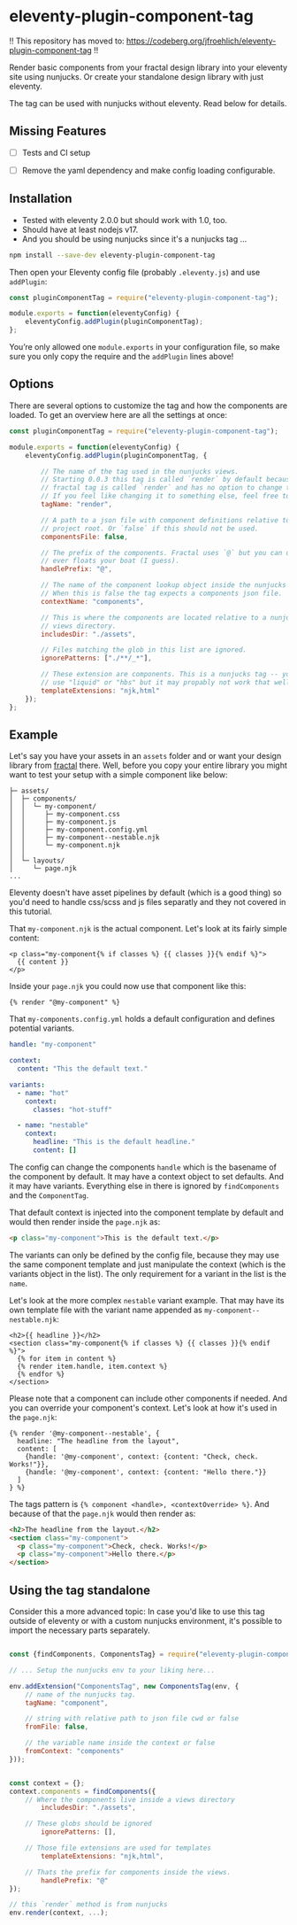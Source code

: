 eleventy-plugin-component-tag
================================================================================

!! This repository has moved to: https://codeberg.org/jfroehlich/eleventy-plugin-component-tag !!

Render basic components from your fractal design library into your eleventy site
using nunjucks. Or create your standalone design library with just eleventy.

The tag can be used with nunjucks without eleventy. Read below for details.

Missing Features
--------------------------------------------------------------------------------

- [ ] Tests and CI setup
- [ ] Remove the yaml dependency and make config loading configurable.


Installation
--------------------------------------------------------------------------------

- Tested with eleventy 2.0.0 but should work with 1.0, too. 
- Should have at least nodejs v17.
- And you should be using nunjucks since it's a nunjucks tag …

```bash
npm install --save-dev eleventy-plugin-component-tag
```

Then open your Eleventy config file (probably `.eleventy.js`) and use
`addPlugin`:

```javascript
const pluginComponentTag = require("eleventy-plugin-component-tag");

module.exports = function(eleventyConfig) {
    eleventyConfig.addPlugin(pluginComponentTag);
};
```

You’re only allowed one `module.exports` in your configuration file, so make sure
you only copy the require and the `addPlugin` lines above!


Options
--------------------------------------------------------------------------------

There are several options to customize the tag and how the components are
loaded. To get an overview here are all the settings at once:

```javascript
const pluginComponentTag = require("eleventy-plugin-component-tag");

module.exports = function(eleventyConfig) {
    eleventyConfig.addPlugin(pluginComponentTag, {

        // The name of the tag used in the nunjucks views.
        // Starting 0.0.3 this tag is called `render` by default because the
        // fractal tag is called `render` and has no option to change that.
        // If you feel like changing it to something else, feel free to do so.
        tagName: "render",

        // A path to a json file with component definitions relative to the
        // project root. Or `false` if this should not be used.
        componentsFile: false,

        // The prefix of the components. Fractal uses `@` but you can use what
        // ever floats your boat (I guess).
        handlePrefix: "@",

        // The name of the component lookup object inside the nunjucks context.
        // When this is false the tag expects a components json file.
        contextName: "components",

        // This is where the components are located relative to a nunjucks
        // views directory.
        includesDir: "./assets",

        // Files matching the glob in this list are ignored.
        ignorePatterns: ["./**/_*"],

        // These extension are components. This is a nunjucks tag -- you could
        // use "liquid" or "hbs" but it may propably not work that well.
        templateExtensions: "njk,html"
    });
};
```

Example
--------------------------------------------------------------------------------

Let's say you have your assets in an `assets` folder and or want your design
library from [fractal](https://fractal.build/) there. Well, before you copy your
entire library you might want to test your setup with a simple component like
below:

```
├─ assets/
│  ├─ components/
│  │  └─ my-component/
│  │     ├─ my-component.css
│  │     ├─ my-component.js
│  │     ├─ my-component.config.yml
│  │     ├─ my-component--nestable.njk
│  │     └─ my-component.njk
│  │
│  └─ layouts/
│     └─ page.njk
...
```

Eleventy doesn't have asset pipelines by default (which is a good thing) so
you'd need to handle css/scss and js files separatly and they not covered in
this tutorial.

That `my-component.njk` is the actual component. Let's look at its fairly simple
content:

```nunjucks
<p class="my-component{% if classes %} {{ classes }}{% endif %}">
  {{ content }}
</p>
```

Inside your `page.njk` you could now use that component like this:

```nunjucks
{% render "@my-component" %}
```

That `my-components.config.yml` holds a default configuration and defines
potential variants. 

```yml
handle: "my-component"

context:
  content: "This the default text."

variants:
  - name: "hot"
    context:
      classes: "hot-stuff"

  - name: "nestable"
    context:
      headline: "This is the default headline."
      content: []
```

The config can change the components `handle` which is the basename of the component
by default. It may have a context object to set defaults. And it may have variants.
Everything else in there is ignored by `findComponents` and the `ComponentTag`.

That default context is injected into the component template by default and would then
render inside the `page.njk` as:

```html
<p class="my-component">This is the default text.</p>
```

The variants can only be defined by the config file, because they may use the
same component template and just manipulate the context (which is the variants
object in the list). The only requirement for a variant in the list is the
`name`.

Let's look at the more complex `nestable` variant example. That may have its own
template file with the variant name appended as `my-component--nestable.njk`:

```nunjucks
<h2>{{ headline }}</h2>
<section class="my-component{% if classes %} {{ classes }}{% endif %}">
  {% for item in content %}
  {% render item.handle, item.context %}
  {% endfor %}
</section>
```

Please note that a component can include other components if needed. And you can
override your component's context. Let's look at how it's used in the `page.njk`:

```nunjucks
{% render '@my-component--nestable', {
  headline: "The headline from the layout",
  content: [
    {handle: '@my-component', context: {content: "Check, check. Works!"}},
    {handle: '@my-component', context: {content: "Hello there."}}
  ]
} %}
```

The tags pattern is `{% component <handle>, <contextOverride> %}`. And because of
that the `page.njk` would then render as:

```html
<h2>The headline from the layout.</h2>
<section class="my-component">
  <p class="my-component">Check, check. Works!</p>
  <p class="my-component">Hello there.</p>
</section>
```


Using the tag standalone
--------------------------------------------------------------------------------

Consider this a more advanced topic: In case you'd like to use this tag outside
of eleventy or with a custom nunjucks environment, it's possible to import the
necessary parts separately.

```javascript

const {findComponents, ComponentsTag} = require("eleventy-plugin-component-tag");

// ... Setup the nunjucks env to your liking here...

env.addExtension("ComponentsTag", new ComponentsTag(env, {
    // name of the nunjucks tag.
    tagName: "component",

    // string with relative path to json file cwd or false
    fromFile: false,

    // the variable name inside the context or false
    fromContext: "components"	
}));


const context = {};
context.components = findComponents({
    // Where the components live inside a views directory
		includesDir: "./assets",

    // These globs should be ignored
		ignorePatterns: [],

    // Those file extensions are used for templates
		templateExtensions: "njk,html",

    // Thats the prefix for components inside the views.
		handlePrefix: "@"
});

// this `render` method is from nunjucks
env.render(context, ...);
```
